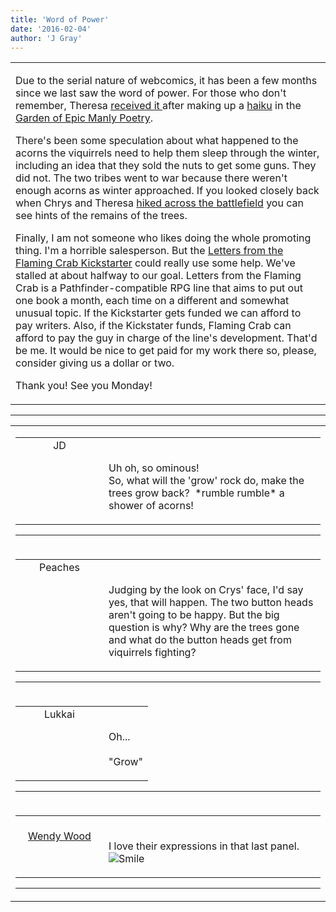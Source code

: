 ```yaml
---
title: 'Word of Power'
date: '2016-02-04'
author: 'J Gray'
---
```


<div>
<!-- Main content here -->
<table border="0" class="post"><tbody><tr><td>
   
   <div class="post_body">
       <p>Due to the serial nature of webcomics, it has been a few months since we last saw the word of power. For those who don't remember, Theresa <a href="/comics/598/" target="_blank">received it </a>after making up a <a href="/comics/597/" target="_blank">haiku</a> in the <a href="/comics/595/" target="_blank">Garden of Epic Manly Poetry</a>.</p><p>There's been some speculation about what happened to the acorns the viquirrels need to help them sleep through the winter, including an idea that they sold the nuts to get some guns. They did not. The two tribes went to war because there weren't enough acorns as winter approached. If you looked closely back when Chrys and Theresa <a href="/comics/615/" target="_blank">hiked across the battlefield</a> you can see hints of the remains of the trees. </p><p>Finally, I am not someone who likes doing the whole promoting thing. I'm a horrible salesperson. But the <a href="https://www.kickstarter.com/projects/1456806822/letters-from-the-flaming-crab-2016-for-the-pathfin" target="_blank">Letters from the Flaming Crab Kickstarter</a> could really use some help. We've stalled at about halfway to our goal. Letters from the Flaming Crab is a Pathfinder-compatible RPG line that aims to put out one book a month, each time on a different and somewhat unusual topic. If the Kickstarter gets funded we can afford to pay writers. Also, if the Kickstater funds, Flaming Crab can afford to pay the guy in charge of the line's development. That'd be me. It would be nice to get paid for my work there so, please, consider giving us a dollar or two.</p><p>Thank you! See you Monday!</p>
   </div>
   </td></tr>
   </tbody></table><hr><table style="width:100%; border:0;" class="comment_table"><tbody><tr><td width="100%"><a name=""> </a><div style="width:100%;" class="comment"><table border="0" width="100%"><tbody><tr><td align="center" valign="top" width="125">
<span class="comment_title"><center>JD<br></center><a name="2312">&nbsp;</a></span><br>
<center><img src="https://www.gravatar.com/avatar.php?gravatar_id=ca086ab32c3326c1cca9697fd6eb1aec&amp;default=http%3A%2F%2Fmysteriesofthearcana.com%2Ftemplates%2Fmain%2Fimages%2Favatar.gif&amp;size=80&amp;rating=g" border="0" alt=""></center>
</td>
<td valign="top">


<p class="comment_text"> </p><p class="comment_text"><br> Uh oh, so ominous! <br>So, what will the 'grow' rock do, make the trees grow back?&nbsp; *rumble rumble* a shower of acorns!<br></p><div align="center"><img alt="" src="https://gettwobirdsstonedatonce.files.wordpress.com/2012/06/acorns.jpg" align="middle" vspace="" hspace="" border="0"><br></div>
 

</td></tr></tbody></table>
<hr></div></td></tr><tr><td width="100%"><a name=""> </a><div style="width:100%;" class="comment"><table border="0" width="100%"><tbody><tr><td align="center" valign="top" width="125">
<span class="comment_title"><center>Peaches<br></center><a name="2313">&nbsp;</a></span><br>
<center><img src="https://www.gravatar.com/avatar.php?gravatar_id=804a5ed926f21aa257aeecc4133cfd45&amp;default=http%3A%2F%2Fmysteriesofthearcana.com%2Ftemplates%2Fmain%2Fimages%2Favatar.gif&amp;size=80&amp;rating=g" border="0" alt=""></center>
</td>
<td valign="top">


<p class="comment_text"> </p><p class="comment_text"><br> Judging by the look on Crys' face, I'd say yes, that will happen. The two button heads aren't going to be happy. But the big question is why? Why are the trees gone and what do the button heads get from viquirrels fighting?</p>
 

</td></tr></tbody></table>
<hr></div></td></tr><tr><td width="100%"><a name=""> </a><div style="width:100%;" class="comment"><table border="0" width="100%"><tbody><tr><td align="center" valign="top" width="125">
<span class="comment_title"><center>Lukkai<br></center><a name="2314">&nbsp;</a></span><br>
<center><img src="https://www.gravatar.com/avatar.php?gravatar_id=e01e7833e9dba61f3f3d11328040f997&amp;default=http%3A%2F%2Fmysteriesofthearcana.com%2Ftemplates%2Fmain%2Fimages%2Favatar.gif&amp;size=80&amp;rating=g" border="0" alt=""></center>
</td>
<td valign="top">


<p class="comment_text"> </p><p class="comment_text"><br> Oh...<br><br>"Grow"<br></p>
 

</td></tr></tbody></table>
<hr></div></td></tr><tr><td width="100%"><a name=""> </a><div style="width:100%;" class="comment"><table border="0" width="100%"><tbody><tr><td align="center" valign="top" width="125">
<span class="comment_title"><center><br><a href="https://commandercottontail.com" target="_blank">Wendy Wood</a><br></center><a name="2315">&nbsp;</a></span><br>
<center><img src="https://www.gravatar.com/avatar.php?gravatar_id=67497f5b53d7aa88f6dafaa471fecd0a&amp;default=http%3A%2F%2Fmysteriesofthearcana.com%2Ftemplates%2Fmain%2Fimages%2Favatar.gif&amp;size=80&amp;rating=g" border="0" alt=""></center>
</td>
<td valign="top">


<p class="comment_text"> </p><p class="comment_text"><br> I love their expressions in that last panel. <img src="/smilies/smile.gif" alt="Smile" border="0"><br></p>
 

</td></tr></tbody></table>
<hr></div></td></tr></tbody></table>
<!-- End main content -->
              </div>

